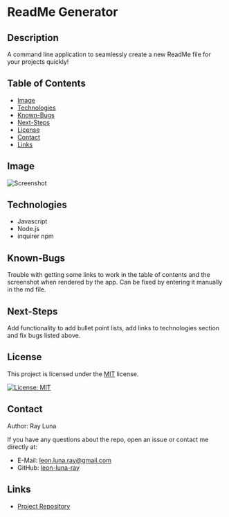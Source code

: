   # ReadMe Generator

  ## Description

  A command line application to seamlessly create a new ReadMe file for your projects quickly!

  ## Table of Contents

  * [Image](#image)
  * [Technologies](#technologies)
  * [Known-Bugs](#known-bugs)
  * [Next-Steps](#next-steps)
  * [License](#License)
  * [Contact](#contact)
  * [Links](#Links)

  ## Image

  ![Screenshot](https://github.com/leon-luna-ray/hw09-readme-generator/blob/main/assets/images/app-screenshot.png)

  ## Technologies

  - Javascript
  - Node.js
  - inquirer npm

  ## Known-Bugs

  Trouble with getting some links to work in the table of contents and the screenshot when rendered by the app. Can be fixed by entering it manually in the md file.

  ## Next-Steps

  Add functionality to add bullet point lists, add links to technologies section and fix bugs listed above.

  ## License

  This project is licensed under the [MIT](https://opensource.org/licenses/MIT) license.

  [![License: MIT](https://img.shields.io/badge/License-MIT-yellow.svg)](https://opensource.org/licenses/MIT)
  
  ## Contact

  Author: Ray Luna 

  If you have any questions about the repo, open an issue or contact me directly at:
  - E-Mail: leon.luna.ray@gmail.com
  - GitHub: [leon-luna-ray](https://github.com/leon-luna-ray)

  ## Links

  - [Project Repository](https://github.com/leon-luna-ray/hw09-readme-generator)

  